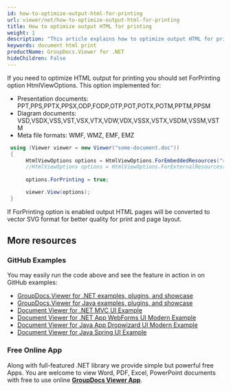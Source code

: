 ```yaml
---
id: how-to-optimize-output-html-for-printing
url: viewer/net/how-to-optimize-output-html-for-printing
title: How to optimize output HTML for printing
weight: 1
description: "This article explains how to optimize output HTML for printing."
keywords: document html print
productName: GroupDocs.Viewer for .NET
hideChildren: False
---
```


If you need to optimize HTML output for printing you should set ForPrinting option HtmlViewOptions.
This option implemented for:

* Presentation documents: PPT,PPS,PPTX,PPSX,ODP,FODP,OTP,POT,POTX,POTM,PPTM,PPSM
* Diagram documents: VSD,VSDX,VSS,VST,VSX,VTX,VDW,VDX,VSSX,VSTX,VSDM,VSSM,VSTM
* Meta file formats: WMF, WMZ, EMF, EMZ

```csharp
 using (Viewer viewer = new Viewer("some-document.doc"))
 {
      HtmlViewOptions options = HtmlViewOptions.ForEmbeddedResources("result.html");
      //HtmlViewOptions options = HtmlViewOptions.ForExternalResources("p_{0}.html", "p_{0}_{1}", "p_{0}_{1}");
      
      options.ForPrinting = true;

      viewer.View(options);
 }
```

If ForPrinting option is enabled output HTML pages will be converted to vector SVG format for better quality for print and page layout.


## More resources

### GitHub Examples

You may easily run the code above and see the feature in action in on GitHub examples:

* [GroupDocs.Viewer for .NET examples, plugins, and showcase](https://github.com/groupdocs-viewer/GroupDocs.Viewer-for-.NET)
* [GroupDocs.Viewer for Java examples, plugins, and showcase](https://github.com/groupdocs-viewer/GroupDocs.Viewer-for-Java)
* [Document Viewer for .NET MVC UI Example](https://github.com/groupdocs-viewer/GroupDocs.Viewer-for-.NET-MVC)
* [Document Viewer for .NET App WebForms UI Modern Example](https://github.com/groupdocs-viewer/GroupDocs.Viewer-for-.NET-WebForms)
* [Document Viewer for Java App Dropwizard UI Modern Example](https://github.com/groupdocs-viewer/GroupDocs.Viewer-for-Java-Dropwizard)
* [Document Viewer for Java Spring UI Example](https://github.com/groupdocs-viewer/GroupDocs.Viewer-for-Java-Spring)

### Free Online App

Along with full-featured .NET library we provide simple but powerful free Apps.
You are welcome to view Word, PDF, Excel, PowerPoint documents with free to use online **[GroupDocs Viewer App](https://products.groupdocs.app/viewer)**.
